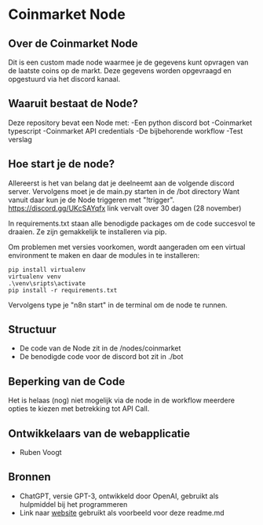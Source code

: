 # Coinmarket Node

## Over de Coinmarket Node

Dit is een custom made node waarmee je de gegevens kunt opvragen van de laatste coins op de markt.
Deze gegevens worden opgevraagd en opgestuurd via het discord kanaal.

## Waaruit bestaat de Node?

Deze repository bevat een Node met:
-Een python discord bot
-Coinmarket typescript
-Coinmarket API credentials
-De bijbehorende workflow
-Test verslag

## Hoe start je de node?
Allereerst is het van belang dat je deelneemt aan de volgende discord server.
Vervolgens moet je de main.py starten in de /bot directory
Want vanuit daar kun je de Node triggeren met "!trigger".
https://discord.gg/UKcSAYqfx
link vervalt over 30 dagen (28 november)



In requirements.txt staan alle benodigde packages
om de code succesvol te draaien. Ze zijn gemakkelijk
te installeren via pip.

Om problemen met versies voorkomen, wordt aangeraden om
een virtual environment te maken en daar de modules in te installeren:
```
pip install virtualenv
virtualenv venv
.\venv\sripts\activate
pip install -r requirements.txt

```
Vervolgens type je "n8n start" in de terminal om de node te runnen.


## Structuur

- De code van de Node zit in de /nodes/coinmarket
- De benodigde code voor de discord bot zit in ./bot

## Beperking van de Code
Het is helaas (nog) niet mogelijk via de node in de workflow meerdere opties te kiezen
met betrekking tot API Call.

## Ontwikkelaars van de webapplicatie
- Ruben Voogt


## Bronnen

- ChatGPT, versie GPT-3, ontwikkeld door OpenAI, gebruikt als hulpmiddel bij het programmeren
- Link naar [website](https://github.com/Maarten-vd-Sande/voorbeeldRepo) gebruikt als voorbeeld voor deze readme.md
